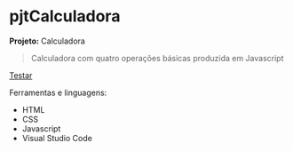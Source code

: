 # pjtCalculadora
**Projeto:** Calculadora
> Calculadora com quatro operações básicas produzida em Javascript

[Testar](https://tiozimd4manha.github.io/pjtCalculadora/calculadora.html)

Ferramentas e linguagens:
  * HTML
  * CSS
  * Javascript
  * Visual Studio Code
